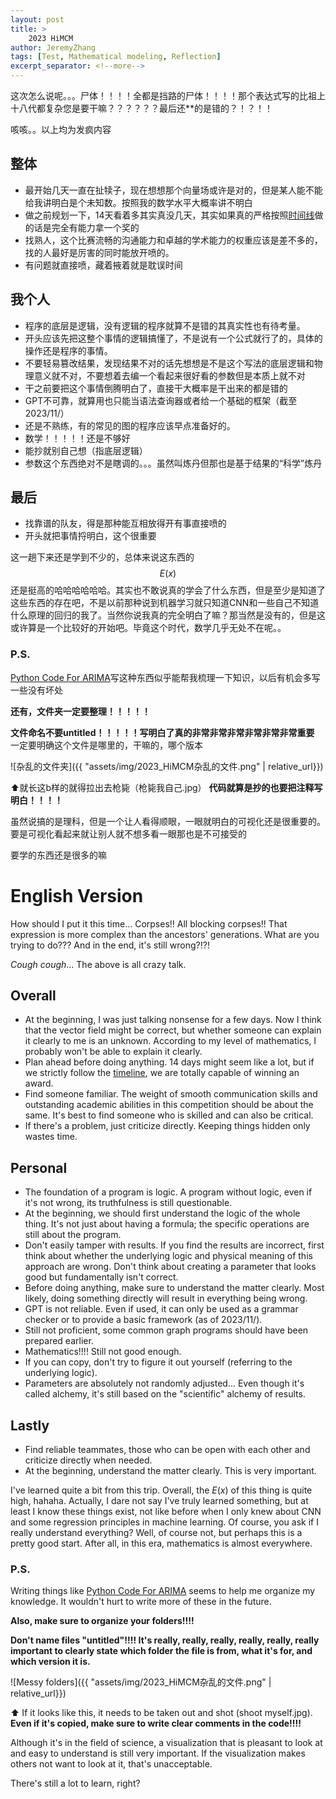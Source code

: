 ```yaml
---
layout: post
title: >
    2023 HiMCM
author: JeremyZhang
tags: [Test, Mathematical modeling, Reflection]
excerpt_separator: <!--more-->
---
```

这次怎么说呢。。。尸体！！！！全都是挡路的尸体！！！！那个表达式写的比祖上十八代都复杂您是要干嘛？？？？？？最后还**的是错的？！？！！
<!--more-->
咳咳。。以上均为发疯内容
## 整体
- 最开始几天一直在扯犊子，现在想想那个向量场或许是对的，但是某人能不能给我讲明白是个未知数。按照我的数学水平大概率讲不明白
- 做之前规划一下，14天看着多其实真没几天，其实如果真的严格按照[时间线](https://jeremyzxi.github.io/2023/10/23/HiMCM-Time.html)做的话是完全有能力拿一个奖的
- 找熟人，这个比赛流畅的沟通能力和卓越的学术能力的权重应该是差不多的，找的人最好是厉害的同时能放开喷的。
- 有问题就直接喷，藏着掖着就是耽误时间

## 我个人
- 程序的底层是逻辑，没有逻辑的程序就算不是错的其真实性也有待考量。
- 开头应该先把这整个事情的逻辑搞懂了，不是说有一个公式就行了的，具体的操作还是程序的事情。
- 不要轻易篡改结果，发现结果不对的话先想想是不是这个写法的底层逻辑和物理意义就不对，不要想着去编一个看起来很好看的参数但是本质上就不对
- 干之前要把这个事情倒腾明白了，直接干大概率是干出来的都是错的
- GPT不可靠，就算用也只能当语法查询器或者给一个基础的框架（截至2023/11/）
- 还是不熟练，有的常见的图的程序应该早点准备好的。
- 数学！！！！！还是不够好
- 能抄就别自己想（指底层逻辑）
- 参数这个东西绝对不是瞎调的。。。虽然叫炼丹但那也是基于结果的“科学”炼丹
## 最后
- 找靠谱的队友，得是那种能互相放得开有事直接喷的
- 开头就把事情捋明白，这个很重要

这一趟下来还是学到不少的，总体来说这东西的 $$E(x)$$ 还是挺高的哈哈哈哈哈哈。其实也不敢说真的学会了什么东西，但是至少是知道了这些东西的存在吧，不是以前那种说到机器学习就只知道CNN和一些自己不知道什么原理的回归的我了。当然你说我真的完全明白了嘛？那当然是没有的，但是这或许算是一个比较好的开始吧。毕竟这个时代，数学几乎无处不在呢。。


### P.S.
[Python Code For ARIMA](https://jeremyzxi.github.io/2023/10/16/ARIMA-code.html)写这种东西似乎能帮我梳理一下知识，以后有机会多写一些没有坏处

**还有，文件夹一定要整理！！！！！**

**文件命名不要untitled！！！！！写明白了真的非常非常非常非常非常非常重要** 一定要明确这个文件是哪里的，干嘛的，哪个版本

![杂乱的文件夹]({{ "assets/img/2023_HiMCM杂乱的文件.png" | relative_url}})

⬆️就长这b样的就得拉出去枪毙（枪毙我自己.jpg）
**代码就算是抄的也要把注释写明白！！！！**

虽然说搞的是理科，但是一个让人看得顺眼，一眼就明白的可视化还是很重要的。要是可视化看起来就让别人就不想多看一眼那也是不可接受的

要学的东西还是很多的嘛

# English Version
How should I put it this time... Corpses!! All blocking corpses!! That expression is more complex than the ancestors' generations. What are you trying to do??? And in the end, it's still wrong?!?!

*Cough* *cough*... The above is all crazy talk.

## Overall
- At the beginning, I was just talking nonsense for a few days. Now I think that the vector field might be correct, but whether someone can explain it clearly to me is an unknown. According to my level of mathematics, I probably won't be able to explain it clearly.
- Plan ahead before doing anything. 14 days might seem like a lot, but if we strictly follow the [timeline](https://jeremyzxi.github.io/2023/10/23/HiMCM-Time.html), we are totally capable of winning an award.
- Find someone familiar. The weight of smooth communication skills and outstanding academic abilities in this competition should be about the same. It's best to find someone who is skilled and can also be critical.
- If there's a problem, just criticize directly. Keeping things hidden only wastes time.

## Personal
- The foundation of a program is logic. A program without logic, even if it's not wrong, its truthfulness is still questionable.
- At the beginning, we should first understand the logic of the whole thing. It's not just about having a formula; the specific operations are still about the program.
- Don't easily tamper with results. If you find the results are incorrect, first think about whether the underlying logic and physical meaning of this approach are wrong. Don't think about creating a parameter that looks good but fundamentally isn't correct.
- Before doing anything, make sure to understand the matter clearly. Most likely, doing something directly will result in everything being wrong.
- GPT is not reliable. Even if used, it can only be used as a grammar checker or to provide a basic framework (as of 2023/11/).
- Still not proficient, some common graph programs should have been prepared earlier.
- Mathematics!!!! Still not good enough.
- If you can copy, don't try to figure it out yourself (referring to the underlying logic).
- Parameters are absolutely not randomly adjusted... Even though it's called alchemy, it's still based on the "scientific" alchemy of results.

## Lastly
- Find reliable teammates, those who can be open with each other and criticize directly when needed.
- At the beginning, understand the matter clearly. This is very important.

I've learned quite a bit from this trip. Overall, the $E(x)$ of this thing is quite high, hahaha. Actually, I dare not say I've truly learned something, but at least I know these things exist, not like before when I only knew about CNN and some regression principles in machine learning. Of course, you ask if I really understand everything? Well, of course not, but perhaps this is a pretty good start. After all, in this era, mathematics is almost everywhere.

### P.S.
Writing things like [Python Code For ARIMA](https://jeremyzxi.github.io/2023/10/16/ARIMA-code.html) seems to help me organize my knowledge. It wouldn't hurt to write more of these in the future.

**Also, make sure to organize your folders!!!!**

**Don't name files "untitled"!!!! It's really, really, really, really, really, really important to clearly state which folder the file is from, what it's for, and which version it is.**

![Messy folders]({{ "assets/img/2023_HiMCM杂乱的文件.png" | relative_url}})

⬆️ If it looks like this, it needs to be taken out and shot (shoot myself.jpg).
**Even if it's copied, make sure to write clear comments in the code!!!!**

Although it's in the field of science, a visualization that is pleasant to look at and easy to understand is still very important. If the visualization makes others not want to look at it, that's unacceptable.

There's still a lot to learn, right?

